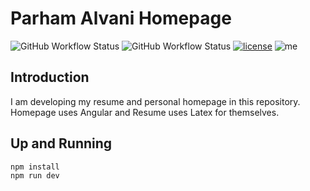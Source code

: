 # Parham Alvani Homepage

![GitHub Workflow Status](https://img.shields.io/github/workflow/status/1995parham/1995parham.github.io/build?label=build&logo=github&style=flat-square)
![GitHub Workflow Status](https://img.shields.io/github/workflow/status/1995parham/1995parham.github.io/lint?label=lint&logo=github&style=flat-square)
[![license](https://img.shields.io/github/license/1995parham/1995parham.github.io.svg?style=flat-square)]()
![me](https://img.shields.io/badge/me-parham-orange.svg?style=flat-square)

## Introduction

I am developing my resume and personal homepage in this repository.
Homepage uses Angular and Resume uses Latex for themselves.

## Up and Running

```sh
npm install
npm run dev
```

